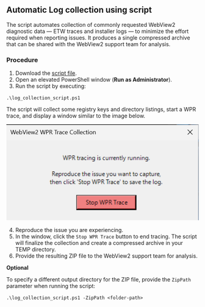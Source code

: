 ## Automatic Log collection using script

The script automates collection of commonly requested WebView2 diagnostic data — ETW traces and installer logs — to minimize the effort required when reporting issues. It produces a single compressed archive that can be shared with the WebView2 support team for analysis.

### Procedure

1. Download the [script file](resource/log_collection_script.ps1).
2. Open an elevated PowerShell window (**Run as Administrator**).
3. Run the script by executing:

```
.\log_collection_script.ps1
```

   The script will collect some registry keys and directory listings, start a WPR trace, and display a window similar to the image below.

![img](resources/stop_wpr.png)

4. Reproduce the issue you are experiencing.
5. In the window, click the `Stop WPR Trace` button to end tracing. The script will finalize the collection and create a compressed archive in your TEMP directory.
6. Provide the resulting ZIP file to the WebView2 support team for analysis.

**Optional**

To specify a different output directory for the ZIP file, provide the `ZipPath` parameter when running the script:

```
.\log_collection_script.ps1 -ZipPath <folder-path>
```